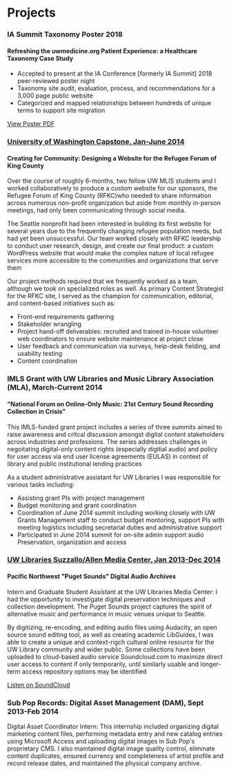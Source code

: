 <h1>Projects</h1>

<h3>IA Summit Taxonomy Poster 2018</h3>

<h4>Refreshing the uwmedicine.org Patient Experience: a Healthcare Taxonomy Case Study</h4>

<ul>
    <li>Accepted to present at the IA Conference [formerly IA Summit] 2018 peer-reviewed poster night</li>
    <li>Taxonomy site audit, evaluation, process, and recommendations for a 3,000 page public website</li>
    <li>Categorized and mapped relationships between hundreds of unique terms to support site migration</li>
</ul>

<p><a class="btn btn-default" target="_blank" href="themes/dtrier/03212018_IASummit18_PosterPresentations.com48x48Template.pdf">View Poster PDF</a></p>

<h3><a target="_blank" href="http://www.kingcountyrefugeeforum.org">University of Washington Capstone, Jan-June 2014</a></h3>

<h4>Creating for Community: Designing a Website for the Refugee Forum of King County</h4>

<p>Over the course of roughly 6-months, two fellow UW MLIS students and I worked collaboratively to produce a custom website for our sponsors, the Refugee Forum of King County (RFKC)who needed to share information across numerous non-profit organization but aside from monthly in-person meetings, had only been communicating through social media.</p>

<p>The Seattle nonprofit had been interested in building its first website for several years due to the frequently changing refugee population needs, but had yet been unsuccessful. Our team worked closely with RFKC leadership to conduct user research, design, and create our final product: a custom WordPress website that would make the complex nature of local refugee services more accessible to the communities and organizations that serve them </p>

<p>Our project methods required that we frequently worked as a team, although we took on specialized roles as well. As primary Content Strategist for the RFKC site, I served as the champion for communication, editorial, and content-based initiatives such as:</p>

<ul>
    <li>Front-end requirements gathering</li>
    <li>Stakeholder wrangling </li>
    <li>Project hand-off deliverables: recruited and trained in-house volunteer web coordinators to ensure website maintenance at project close</li>
    <li>User feedback and communication via surveys, help-desk fielding, and usability testing</li>
    <li>Content coordination</li>
</ul>

<h3>IMLS Grant with UW Libraries and Music Library Association (MLA), March-Current 2014</a></h3>

<h4>“National Forum on Online-Only Music: 21st Century Sound Recording Collection in Crisis"</h4>

<p>This IMLS-funded grant project includes a series of three summits aimed to raise awareness and critcal discussion amongst digital content stakeholders across industries and professions. The series addresses challenges in negoitating digital-only content rights (especially digitial audio) and policy for user access via end user license agreements (EULAS) in context of library and public institutional lending practices </p>

<p>As a student administrative assistant for UW Libraries I was responsible for various tasks including: </p>

<ul>
    <li>Assisting grant PIs with project management</li>
    <li>Budget monitoring and grant coordination</li>
    <li>Coordination of June 2014 summit including working closely with UW Grants Management staff to conduct budget montoring, support PIs with meeting logistics including secretarial duties and administrative support</li>
    <li>Participated in June 2014 summit for on-site admin support audio Preservation, organization and access </li>
</ul>

<h3><a target="_blank" href="http://guides.lib.washington.edu/content.php?pid=228051&sid=1887212">UW Libraries Suzzallo/Allen Media Center, Jan 2013-Dec 2014</a></h3>

<h4>Pacific Northwest "Puget Sounds" Digital Audio Archives</h4>

<p>Intern and Graduate Student Assistant at the UW Libraries Media Center: I had the opportunity to investigate digital preservation techniques and collection development. The Puget Sounds project captures the spirit of alternative music and performance in music venues unique to Seattle.</p>

<p>By digitizing, re-encoding, and editing audio files using Audacity, an open source sound editing tool, as well as creating academic LibGuides, I was able to create a unique and context-rigch cultural online resource for the UW Library community and wider public. Some collections have been uploaded to cloud-based audio service Soundcloud.com to maximize direct user access to content if only temporarily, until similarly usable and longer-term access repository options may be identified</p>

<p><a class="btn btn-default" target="_blank" href="https://soundcloud.com/uwlibraries/sets/crocodile-cafe-collection">Listen on SoundCloud</a></p>

<h3>Sub Pop Records: Digital Asset Management (DAM), Sept 2013-Feb 2014</h3>

<p>Digital Asset Coordinator Intern: This internship included organizing digital marketing content files, performing metadata entry and new catalog entries using Microsoft Access and uploading digital images in Sub Pop's proprietary CMS. I also maintained digital image quality control, eliminate content duplicates, ensured currency and completeness of artist profile and record release dates, and maintained the physical company archive.</P>
